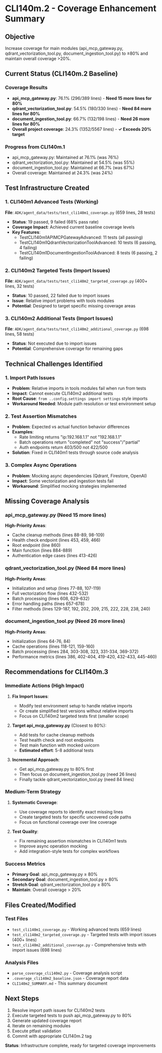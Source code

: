 # CLI140m.2 - Coverage Enhancement Summary

## Objective
Increase coverage for main modules (api_mcp_gateway.py, qdrant_vectorization_tool.py, document_ingestion_tool.py) to ≥80% and maintain overall coverage >20%.

## Current Status (CLI140m.2 Baseline)

### Coverage Results
- **api_mcp_gateway.py**: 76.1% (296/389 lines) - **Need 15 more lines for 80%**
- **qdrant_vectorization_tool.py**: 54.5% (180/330 lines) - **Need 84 more lines for 80%**  
- **document_ingestion_tool.py**: 66.7% (132/198 lines) - **Need 26 more lines for 80%**
- **Overall project coverage**: 24.3% (1352/5567 lines) - **✓ Exceeds 20% target**

### Progress from CLI140m.1
- api_mcp_gateway.py: Maintained at 76.1% (was 76%)
- qdrant_vectorization_tool.py: Maintained at 54.5% (was 55%)
- document_ingestion_tool.py: Maintained at 66.7% (was 67%)
- Overall coverage: Maintained at 24.3% (was 24%)

## Test Infrastructure Created

### 1. CLI140m1 Advanced Tests (Working)
**File**: `ADK/agent_data/tests/test_cli140m1_coverage.py` (659 lines, 28 tests)
- **Status**: 19 passed, 9 failed (68% pass rate)
- **Coverage Impact**: Achieved current baseline coverage levels
- **Key Features**:
  - TestCLI140m1APIMCPGatewayAdvanced: 11 tests (all passing)
  - TestCLI140m1QdrantVectorizationToolAdvanced: 10 tests (6 passing, 4 failing)
  - TestCLI140m1DocumentIngestionToolAdvanced: 8 tests (6 passing, 2 failing)

### 2. CLI140m2 Targeted Tests (Import Issues)
**File**: `ADK/agent_data/tests/test_cli140m2_targeted_coverage.py` (400+ lines, 32 tests)
- **Status**: 10 passed, 22 failed due to import issues
- **Issue**: Relative import problems with tools modules
- **Potential**: Designed to target specific missing coverage areas

### 3. CLI140m2 Additional Tests (Import Issues)  
**File**: `ADK/agent_data/tests/test_cli140m2_additional_coverage.py` (698 lines, 58 tests)
- **Status**: Not executed due to import issues
- **Potential**: Comprehensive coverage for remaining gaps

## Technical Challenges Identified

### 1. Import Path Issues
- **Problem**: Relative imports in tools modules fail when run from tests
- **Impact**: Cannot execute CLI140m2 additional tests
- **Root Cause**: `from ..config.settings import settings` style imports
- **Workaround Needed**: Module path resolution or test environment setup

### 2. Test Assertion Mismatches
- **Problem**: Expected vs actual function behavior differences
- **Examples**:
  - Rate limiting returns "ip:192.168.1.1" not "192.168.1.1"
  - Batch operations return "completed" not "success"/"partial"
  - Auth endpoints return 403/500 not 422/500
- **Solution**: Fixed in CLI140m1 tests through source code analysis

### 3. Complex Async Operations
- **Problem**: Mocking async dependencies (Qdrant, Firestore, OpenAI)
- **Impact**: Some vectorization and ingestion tests fail
- **Workaround**: Simplified mocking strategies implemented

## Missing Coverage Analysis

### api_mcp_gateway.py (Need 15 more lines)
**High-Priority Areas**:
- Cache cleanup methods (lines 88-89, 98-109)
- Health check endpoint (lines 453, 459, 466)
- Root endpoint (line 860)
- Main function (lines 884-889)
- Authentication edge cases (lines 413-426)

### qdrant_vectorization_tool.py (Need 84 more lines)
**High-Priority Areas**:
- Initialization and setup (lines 77-88, 107-119)
- Full vectorization flow (lines 432-532)
- Batch processing (lines 608, 629-632)
- Error handling paths (lines 657-678)
- Filter methods (lines 129-187, 192, 202, 209, 215, 222, 228, 238, 240)

### document_ingestion_tool.py (Need 26 more lines)
**High-Priority Areas**:
- Initialization (lines 64-76, 84)
- Cache operations (lines 118-121, 159-160)
- Batch processing (lines 284, 303-308, 323, 331-334, 369-372)
- Performance metrics (lines 386, 402-404, 419-420, 432-433, 445-460)

## Recommendations for CLI140m.3

### Immediate Actions (High Impact)
1. **Fix Import Issues**:
   - Modify test environment setup to handle relative imports
   - Or create simplified test versions without relative imports
   - Focus on CLI140m2 targeted tests first (smaller scope)

2. **Target api_mcp_gateway.py** (Closest to 80%):
   - Add tests for cache cleanup methods
   - Test health check and root endpoints  
   - Test main function with mocked uvicorn
   - **Estimated effort**: 5-8 additional tests

3. **Incremental Approach**:
   - Get api_mcp_gateway.py to 80% first
   - Then focus on document_ingestion_tool.py (need 26 lines)
   - Finally tackle qdrant_vectorization_tool.py (need 84 lines)

### Medium-Term Strategy
1. **Systematic Coverage**:
   - Use coverage reports to identify exact missing lines
   - Create targeted tests for specific uncovered code paths
   - Focus on functional coverage over line coverage

2. **Test Quality**:
   - Fix remaining assertion mismatches in CLI140m1 tests
   - Improve async operation mocking
   - Add integration-style tests for complex workflows

### Success Metrics
- **Primary Goal**: api_mcp_gateway.py ≥ 80%
- **Secondary Goal**: document_ingestion_tool.py ≥ 80%  
- **Stretch Goal**: qdrant_vectorization_tool.py ≥ 80%
- **Maintain**: Overall coverage > 20%

## Files Created/Modified

### Test Files
- `test_cli140m1_coverage.py` - Working advanced tests (659 lines)
- `test_cli140m2_targeted_coverage.py` - Targeted tests with import issues (400+ lines)
- `test_cli140m2_additional_coverage.py` - Comprehensive tests with import issues (698 lines)

### Analysis Files
- `parse_coverage_cli140m2.py` - Coverage analysis script
- `.coverage_cli140m2_baseline.json` - Coverage report data
- `CLI140m2_SUMMARY.md` - This summary document

## Next Steps
1. Resolve import path issues for CLI140m2 tests
2. Execute targeted tests to push api_mcp_gateway.py to 80%
3. Generate updated coverage report
4. Iterate on remaining modules
5. Execute ptfast validation
6. Commit with appropriate CLI140m.2 tag

**Status**: Infrastructure complete, ready for targeted coverage improvements 